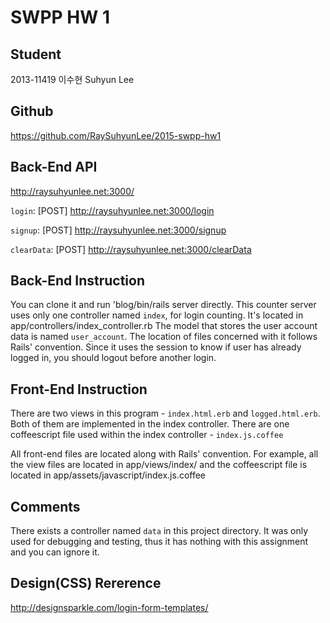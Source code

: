 # SWPP HW 1

## Student
2013-11419 이수현 Suhyun Lee

## Github
https://github.com/RaySuhyunLee/2015-swpp-hw1

## Back-End API
http://raysuhyunlee.net:3000/

`login`: [POST] http://raysuhyunlee.net:3000/login

`signup`: [POST] http://raysuhyunlee.net:3000/signup

`clearData`: [POST] http://raysuhyunlee.net:3000/clearData

## Back-End Instruction
You can clone it and run 'blog/bin/rails server directly.
This counter server uses only one controller named `index`, for login counting. It's located in app/controllers/index_controller.rb
The model that stores the user account data is named `user_account`. The location of files concerned with it follows Rails' convention.
Since it uses the session to know if user has already logged in, you should logout before another login.

## Front-End Instruction
There are two views in this program - `index.html.erb` and `logged.html.erb`. Both of them are implemented in the index controller.
There are one coffeescript file used within the index controller - `index.js.coffee`  

All front-end files are located along with Rails' convention.
For example, all the view files are located in app/views/index/ and the coffeescript file is located in app/assets/javascript/index.js.coffee

## Comments
There exists a controller named `data` in this project directory. It was only used for debugging and testing, thus it has nothing with this assignment and you can ignore it.

## Design(CSS) Rererence
http://designsparkle.com/login-form-templates/
